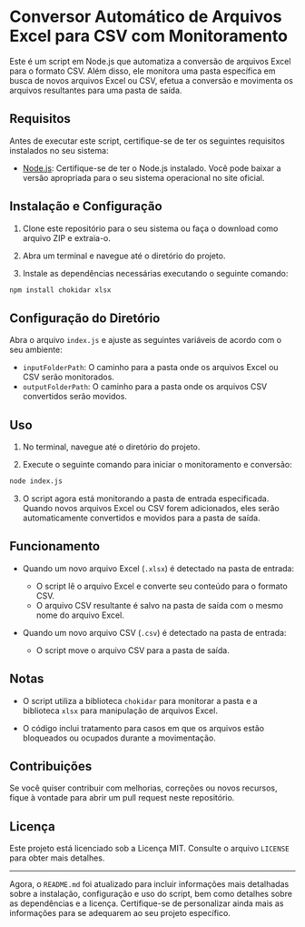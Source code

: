# Conversor Automático de Arquivos Excel para CSV com Monitoramento

Este é um script em Node.js que automatiza a conversão de arquivos Excel para o formato CSV. Além disso, ele monitora uma pasta específica em busca de novos arquivos Excel ou CSV, efetua a conversão e movimenta os arquivos resultantes para uma pasta de saída.

## Requisitos

Antes de executar este script, certifique-se de ter os seguintes requisitos instalados no seu sistema:

- [Node.js](https://nodejs.org/): Certifique-se de ter o Node.js instalado. Você pode baixar a versão apropriada para o seu sistema operacional no site oficial.

## Instalação e Configuração

1. Clone este repositório para o seu sistema ou faça o download como arquivo ZIP e extraia-o.

2. Abra um terminal e navegue até o diretório do projeto.

3. Instale as dependências necessárias executando o seguinte comando:

```bash
npm install chokidar xlsx
```

## Configuração do Diretório

Abra o arquivo `index.js` e ajuste as seguintes variáveis de acordo com o seu ambiente:

- `inputFolderPath`: O caminho para a pasta onde os arquivos Excel ou CSV serão monitorados.
- `outputFolderPath`: O caminho para a pasta onde os arquivos CSV convertidos serão movidos.

## Uso

1. No terminal, navegue até o diretório do projeto.

2. Execute o seguinte comando para iniciar o monitoramento e conversão:

```bash
node index.js
```

3. O script agora está monitorando a pasta de entrada especificada. Quando novos arquivos Excel ou CSV forem adicionados, eles serão automaticamente convertidos e movidos para a pasta de saída.

## Funcionamento

- Quando um novo arquivo Excel (`.xlsx`) é detectado na pasta de entrada:

  - O script lê o arquivo Excel e converte seu conteúdo para o formato CSV.
  - O arquivo CSV resultante é salvo na pasta de saída com o mesmo nome do arquivo Excel.

- Quando um novo arquivo CSV (`.csv`) é detectado na pasta de entrada:
  - O script move o arquivo CSV para a pasta de saída.

## Notas

- O script utiliza a biblioteca `chokidar` para monitorar a pasta e a biblioteca `xlsx` para manipulação de arquivos Excel.

- O código inclui tratamento para casos em que os arquivos estão bloqueados ou ocupados durante a movimentação.

## Contribuições

Se você quiser contribuir com melhorias, correções ou novos recursos, fique à vontade para abrir um pull request neste repositório.

## Licença

Este projeto está licenciado sob a Licença MIT. Consulte o arquivo `LICENSE` para obter mais detalhes.

---

Agora, o `README.md` foi atualizado para incluir informações mais detalhadas sobre a instalação, configuração e uso do script, bem como detalhes sobre as dependências e a licença. Certifique-se de personalizar ainda mais as informações para se adequarem ao seu projeto específico.
